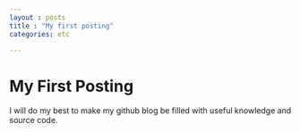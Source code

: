 ```yaml
---
layout : posts
title : "My first posting"
categories: etc

---
```


# My First Posting

I will do my best to make my github blog be filled with useful knowledge and source code. 

